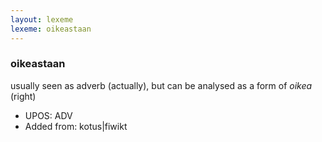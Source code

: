 ```yaml
---
layout: lexeme
lexeme: oikeastaan
---
```


###  oikeastaan

usually seen as adverb (actually), but can be analysed as a form of *oikea* (right)
* UPOS:  ADV
* Added from:  kotus|fiwikt

